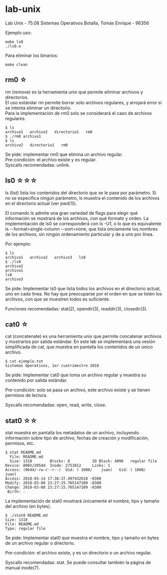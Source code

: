 # lab-unix
Lab Unix - 75.08 Sistemas Operativos
Botalla, Tomás Enrique - 96356

Ejemplo uso: 
```
make ls0
./ls0.o
```

Para eliminar los binarios:
```
make clean
```

## rm0 ☆
rm (remove) es la herramienta unix que permite eliminar archivos y directorios.  
El uso estándar rm <file> permite borrar solo archivos regulares, y arrojará error si se intenta eliminar un directorio.  
Para la implementación de rm0 solo se considerará el caso de archivos regulares.

```
$ ls
archivo1   archivo2   directorio1   rm0
$ ./rm0 archivo1
$ ls
archivo2   directorio1   rm0
```
Se pide: implementar rm0 que elimina un archivo regular.  
Pre-condición: el archivo existe y es regular.  
Syscalls recomendadas: unlink.


## ls0 ☆☆☆
ls (list) lista los contenidos del directorio que se le pase por parámetro. Si no se especifica ningún parámetro, ls muestra el contenido de los archivos en el directorio actual (ver pwd(1)).

El comando ls admite una gran variedad de flags para elegir qué información se mostrará de los archivos, con qué formato y orden. La implementación de ls0 se corresponderá con ls -U1, o lo que es equivalente ls --format=single-column --sort=none, que lista únciamente los nombres de los archivos, sin ningún ordenamiento particular y de a uno por línea.

Por ejemplo:
```
$ ls
archivo1   archivo2   archivo3   ls0
$ ./ls0
archivo2
archivo1
ls0
archivo3
```
Se pide: Implementar ls0 que lista todos los archivos en el directorio actual, uno en cada línea. No hay que preocuparse por el orden en que se listen los archivos, con que se muestren todos es suficiente.

Funciones recomendadas: stat(2), opendir(3), readdir(3), closedir(3).



## cat0 ☆
cat (concatenate) es una herramienta unix que permite concatenar archivos y mostrarlos por salida estándar. En este lab se implementará una vesión simplificada de cat, que muestra en pantalla los contenidos de un único archivo.

```
$ cat ejemplo.txt
Sistemas Operativos, 1er cuatrimestre 2018
```
Se pide: Implementar cat0 que toma un archivo regular y muestra su contenido por salida estándar.

Pre-condición: solo se pasa un archivo, este archivo existe y se tienen permisos de lectura.

Syscalls recomendadas: open, read, write, close.


## stat0 ☆☆
stat muestra en pantalla los metadatos de un archivo, incluyendo información sobre tipo de archivo, fechas de creación y modificación, permisos, etc.

```
$ stat README.md
  File: README.md
  Size: 1318        Blocks: 8          IO Block: 4096   regular file
Device: 806h/2054d  Inode: 2753812     Links: 1
Access: (0644/-rw-r--r--)  Uid: ( 1000/    juan)   Gid: ( 1000/    juan)
Access: 2018-03-14 17:36:37.497432618 -0300
Modify: 2018-03-08 23:27:15.765147109 -0300
Change: 2018-03-08 23:27:15.765147109 -0300
 Birth: -
```
La implementación de stat0 mostrará únicamente el nombre, tipo y tamaño del archivo (en bytes).

```
$ ./stat0 README.md
Size: 1318
File: README.md
Type: regular file
```
Se pide: Implementar stat0 que muestra el nombre, tipo y tamaño en bytes de un archivo regular o directorio.

Pre-condición: el archivo existe, y es un directorio o un archivo regular.

Syscalls recomendadas: stat. Se puede consultar también la página de manual inode(7).